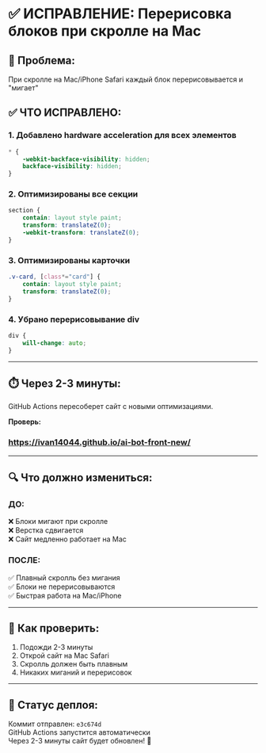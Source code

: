 # ✅ ИСПРАВЛЕНИЕ: Перерисовка блоков при скролле на Mac

## 🐛 Проблема:
При скролле на Mac/iPhone Safari каждый блок перерисовывается и "мигает"

## ✅ ЧТО ИСПРАВЛЕНО:

### 1. Добавлено hardware acceleration для всех элементов
```css
* {
    -webkit-backface-visibility: hidden;
    backface-visibility: hidden;
}
```

### 2. Оптимизированы все секции
```css
section {
    contain: layout style paint;
    transform: translateZ(0);
    -webkit-transform: translateZ(0);
}
```

### 3. Оптимизированы карточки
```css
.v-card, [class*="card"] {
    contain: layout style paint;
    transform: translateZ(0);
}
```

### 4. Убрано перерисовывание div
```css
div {
    will-change: auto;
}
```

---

## ⏱️ Через 2-3 минуты:

GitHub Actions пересоберет сайт с новыми оптимизациями.

**Проверь:**
### https://ivan14044.github.io/ai-bot-front-new/

---

## 🔍 Что должно измениться:

### ДО:
❌ Блоки мигают при скролле  
❌ Верстка сдвигается  
❌ Сайт медленно работает на Mac

### ПОСЛЕ:
✅ Плавный скролль без мигания  
✅ Блоки не перерисовываются  
✅ Быстрая работа на Mac/iPhone

---

## 📱 Как проверить:

1. Подожди 2-3 минуты
2. Открой сайт на Mac Safari
3. Скролль должен быть плавным
4. Никаких миганий и перерисовок

---

## 🎯 Статус деплоя:

Коммит отправлен: `e3c674d`  
GitHub Actions запустится автоматически  
Через 2-3 минуты сайт будет обновлен! 🚀

